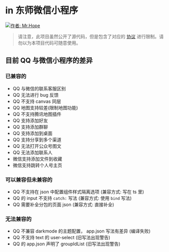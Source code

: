 # in 东师微信小程序

[![作者: Mr.Hope](https://img.shields.io/badge/作者-Mr.Hope-blue.svg?style=for-the-badge)](https://mrhope.site)

> 请注意，此项目虽然公开了源代码，但是包含了对应的 [协议](https://github.com/Hope-Studio/innenu-miniapp/tree/main/LICENSE) 进行限制。请勿以为本项目代码可随意使用。

## 目前 QQ 与微信小程序的差异

### 已兼容的

- QQ 与微信的联系客服区别
- QQ 无法进行 bug 反馈
- QQ 不支持 canvas 同层
- QQ 地图支持较差(限制地图功能)
- QQ 不支持腾讯地图插件
- QQ 支持添加好友
- QQ 支持添加群聊
- QQ 支持添加到桌面
- QQ 支持分享到多个渠道
- QQ 无法打开公众号图文
- QQ 无法添加联系人
- 微信支持添加文件到收藏
- 微信支持跳转个人号主页

### 可以兼容但未兼容的

- QQ 不支持在 json 中配置组件样式隔离选项 (兼容方式: 写在 ts 里)
- QQ 的 input 不支持 `catch:` 写法 (兼容方式: 使用 `bind` 写法)
- QQ 需要补全分包的页面 json (兼容方式: 直接补全)

### 无法兼容的

- QQ 不兼容 darkmode 的主题配置， app.json 写法有差异 (编译失败)
- QQ 不支持 text 的 user-select (旧写法出现警告)
- QQ 的 app.json 声明了 groupIdList (旧写法出现警告)
